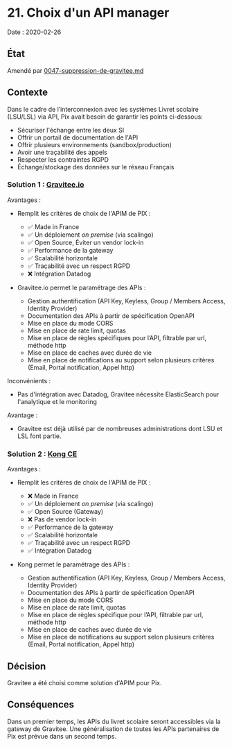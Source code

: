 # 21. Choix d'un API manager

Date : 2020-02-26

## État
Amendé par [0047-suppression-de-gravitee.md][0047]


[0047]: ./0047-suppression-de-gravitee.md

## Contexte 
Dans le cadre de l’interconnexion avec les systèmes Livret scolaire (LSU/LSL) via API, Pix avait besoin de garantir les points ci-dessous:
 - Sécuriser l'échange entre les deux SI
 - Offrir un portail de documentation de l'API
 - Offrir plusieurs environnements (sandbox/production)
 - Avoir une traçabilité des appels
 - Respecter les contraintes RGPD
 - Échange/stockage des données sur le réseau Français

### Solution 1 : [Gravitee.io](https://www.gravitee.io/)

Avantages :
- Remplit les critères de choix de l'APIM de PIX :
    - ✅ Made in France
    - ✅ Un déploiement _on premise_ (via scalingo)
    - ✅ Open Source, Éviter un vendor lock-in
    - ✅ Performance de la gateway
    - ✅ Scalabilité horizontale
    - ✅ Traçabilité avec un respect RGPD
    - ❌ Intégration Datadog

- Gravitee.io permet le paramétrage des APIs :
    - Gestion authentification (API Key, Keyless, Group / Members Access, Identity Provider)
    - Documentation des APIs à partir de spécification OpenAPI
    - Mise en place du mode CORS
    - Mise en place de rate limit, quotas
    - Mise en place de règles spécifiques pour l’API, filtrable par url, méthode http
    - Mise en place de caches avec durée de vie
    - Mise en place de notifications au support selon plusieurs critères (Email, Portal notification, Appel http)

Inconvénients :
- Pas d'intégration avec Datadog, Gravitee nécessite ElasticSearch pour l'analytique et le monitoring

Avantage : 
- Gravitee est déjà utilisé par de nombreuses administrations dont LSU et LSL font partie.

### Solution 2 : [Kong CE](https://konghq.com/kong/)

Avantages :
- Remplit les critères de choix de l'APIM de PIX :
  - ❌ Made in France
  - ✅ Un déploiement _on premise_ (via scalingo)
  - ✅ Open Source (Gateway)
  - ❌ Pas de vendor lock-in
  - ✅ Performance de la gateway
  - ✅ Scalabilité horizontale
  - ✅ Traçabilité avec un respect RGPD
  - ✅ Intégration Datadog

- Kong permet le paramétrage des APIs :
  - Gestion authentification (API Key, Keyless, Group / Members Access, Identity Provider)
  - Documentation des APIs à partir de spécification OpenAPI
  - Mise en place du mode CORS
  - Mise en place de rate limit, quotas
  - Mise en place de règles spécifique pour l’API, filtrable par url, méthode http
  - Mise en place de caches avec durée de vie
  - Mise en place de notifications au support selon plusieurs critères (Email, Portal notification, Appel http)


## Décision
Gravitee a été choisi comme solution d'APIM pour Pix.

## Conséquences
Dans un premier temps, les APIs du livret scolaire seront accessibles via la gateway de Gravitee.
Une généralisation de toutes les APIs partenaires de Pix est prévue dans un second temps.
